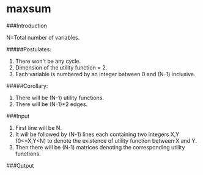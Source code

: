 maxsum
======

###Introduction

N=Total number of variables.

#####Postulates:
1. There won't be any cycle.
2. Dimension of the utility function = 2.
3. Each variable is numbered by an integer between 0 and (N-1) inclusive.


#####Corollary:
1. There will be (N-1) utility functions.
2. There will be (N-1)*2 edges. 


###Input
1. First line will be N.
2. It will be followed by (N-1) lines each containing two integers X,Y (0<=X,Y<N) to denote the existence of utility function between X and Y.
3. Then there will be (N-1) matrices denoting the corresponding utility functions.

###Output

